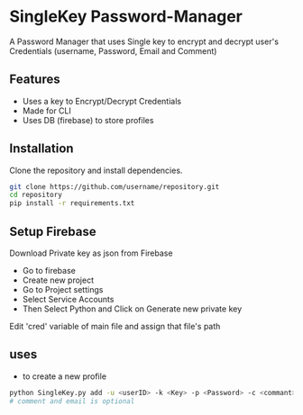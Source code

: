 # SingleKey Password-Manager

A Password Manager that uses Single key to encrypt and decrypt user's Credentials (username, Password, Email and Comment)

## Features
- Uses a key to Encrypt/Decrypt  Credentials
- Made for CLI
- Uses DB (firebase) to store profiles

## Installation
Clone the repository and install dependencies.

```sh
git clone https://github.com/username/repository.git
cd repository
pip install -r requirements.txt

```
## Setup Firebase 

Download Private key as json from Firebase
- Go to firebase
- Create new project
- Go to Project settings
- Select Service Accounts 
- Then Select Python and Click on Generate new private key

Edit 'cred' variable of main file and assign that file's path


## uses
- to create a new profile
```sh
python SingleKey.py add -u <userID> -k <Key> -p <Password> -c <commant> -e <Email> 
# comment and email is optional



